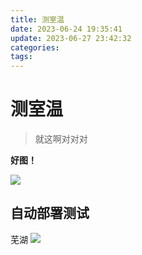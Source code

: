 ```yaml
---
title: 测室温
date: 2023-06-24 19:35:41
update: 2023-06-27 23:42:32
categories:
tags:
---
```

# 测室温

> 就这啊对对对


**好图！**

![](images/QQ图片20221210194333.png)

## 自动部署测试
芜湖
![](../images/108267453.png)
